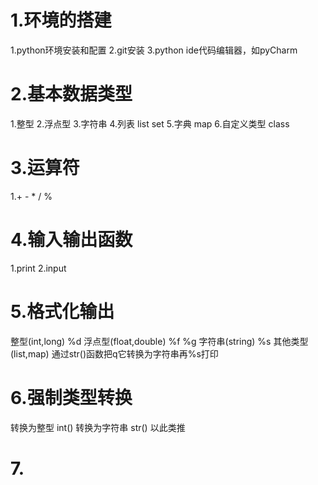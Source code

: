 # 1.环境的搭建

1.python环境安装和配置
2.git安装
3.python ide代码编辑器，如pyCharm

# 2.基本数据类型

1.整型
2.浮点型
3.字符串
4.列表  list set
5.字典  map
6.自定义类型  class

# 3.运算符

1.+ - * / %

# 4.输入输出函数

1.print
2.input

# 5.格式化输出

整型(int,long)           %d
浮点型(float,double)     %f %g
字符串(string)           %s
其他类型(list,map)       通过str()函数把q它转换为字符串再%s打印

# 6.强制类型转换

转换为整型 int()
转换为字符串 str()
以此类推

# 7.


